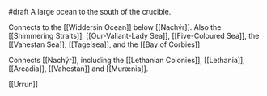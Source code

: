#draft 
A large ocean to the south of the crucible.

Connects to the [[Widdersin Ocean]] below [[Nachýr]]. Also the [[Shimmering Straits]], [[Our-Valiant-Lady Sea]], [[Five-Coloured Sea]], the [[Vahestan Sea]], [[Tagelsea]], and the [[Bay of Corbies]]

Connects [[Nachýr]], including the [[Lethanian Colonies]], [[Lethania]], [[Arcadia]], [[Vahestan]] and [[Murænia]].

[[Urrun]]